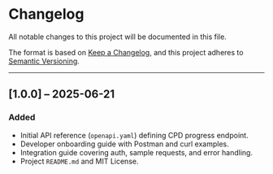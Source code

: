 # Changelog

All notable changes to this project will be documented in this file.

The format is based on [Keep a Changelog](https://keepachangelog.com/en/1.0.0/), and this project adheres to [Semantic Versioning](https://semver.org/spec/v2.0.0.html).

---

## [1.0.0] – 2025-06-21
### Added
- Initial API reference (`openapi.yaml`) defining CPD progress endpoint.
- Developer onboarding guide with Postman and curl examples.
- Integration guide covering auth, sample requests, and error handling.
- Project `README.md` and MIT License.

